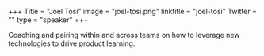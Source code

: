 +++
Title = "Joel Tosi"
image = "joel-tosi.png"
linktitle = "joel-tosi"
Twitter = ""
type = "speaker"
+++

Coaching and pairing within and across teams on how to leverage new technologies to drive product learning.
